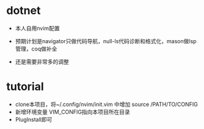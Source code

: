 # dotnet

- 本人自用nvim配置

- 预期计划是navigator只做代码导航，null-ls代码诊断和格式化，mason做lsp管理，coq做补全
- 还是需要非常多的调整

# tutorial

- clone本项目，将~/.config/nvim/init.vim 中增加 source /PATH/TO/CONFIG
- 新增环境变量 VIM_CONFIG指向本项目所在目录
- PlugInstall即可
